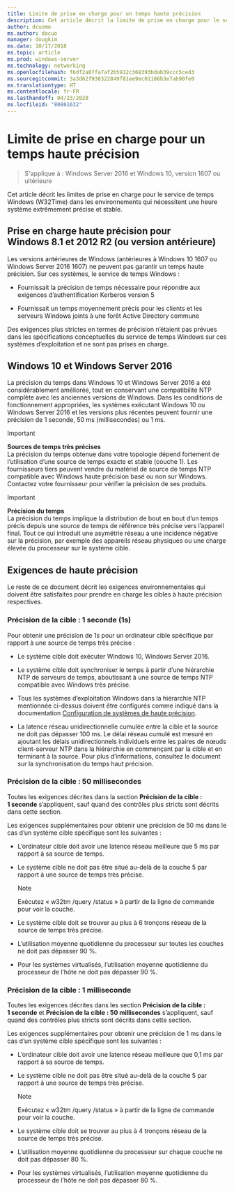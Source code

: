 ```yaml
---
title: Limite de prise en charge pour un temps haute précision
description: Cet article décrit la limite de prise en charge pour le service de temps Windows (W32Time) dans les environnements qui nécessitent une heure système extrêmement précise et stable.
author: dcuomo
ms.author: dacuo
manager: dougkim
ms.date: 10/17/2018
ms.topic: article
ms.prod: windows-server
ms.technology: networking
ms.openlocfilehash: f6df2a07fa7af2b5912c368393bdab39ccc5ced3
ms.sourcegitcommit: 3a3d62f938322849f81ee9ec01186b3e7ab90fe0
ms.translationtype: HT
ms.contentlocale: fr-FR
ms.lasthandoff: 04/23/2020
ms.locfileid: "80861632"
---
```

# <a name="support-boundary-for-high-accuracy-time"></a>Limite de prise en charge pour un temps haute précision

>S'applique à : Windows Server 2016 et Windows 10, version 1607 ou ultérieure

Cet article décrit les limites de prise en charge pour le service de temps Windows (W32Time) dans les environnements qui nécessitent une heure système extrêmement précise et stable.

## <a name="high-accuracy-support-for-windows-81-and-2012-r2-or-prior"></a>Prise en charge haute précision pour Windows 8.1 et 2012 R2 (ou version antérieure)

Les versions antérieures de Windows (antérieures à Windows 10 1607 ou Windows Server 2016 1607) ne peuvent pas garantir un temps haute précision. Sur ces systèmes, le service de temps Windows :

-   Fournissait la précision de temps nécessaire pour répondre aux exigences d’authentification Kerberos version 5

-   Fournissait un temps moyennement précis pour les clients et les serveurs Windows joints à une forêt Active Directory commune

Des exigences plus strictes en termes de précision n’étaient pas prévues dans les spécifications conceptuelles du service de temps Windows sur ces systèmes d’exploitation et ne sont pas prises en charge.

## <a name="windows-10-and-windows-server-2016"></a>Windows 10 et Windows Server 2016

La précision du temps dans Windows 10 et Windows Server 2016 a été considérablement améliorée, tout en conservant une compatibilité NTP complète avec les anciennes versions de Windows. Dans les conditions de fonctionnement appropriées, les systèmes exécutant Windows 10 ou Windows Server 2016 et les versions plus récentes peuvent fournir une précision de 1 seconde, 50 ms (millisecondes) ou 1 ms.

>[!IMPORTANT]
>**Sources de temps très précises**<br>
>La précision du temps obtenue dans votre topologie dépend fortement de l’utilisation d’une source de temps exacte et stable (couche 1). Les fournisseurs tiers peuvent vendre du matériel de source de temps NTP compatible avec Windows haute précision basé ou non sur Windows. Contactez votre fournisseur pour vérifier la précision de ses produits.

>[!IMPORTANT]
>**Précision du temps**<br>
>La précision du temps implique la distribution de bout en bout d’un temps précis depuis une source de temps de référence très précise vers l’appareil final. Tout ce qui introduit une asymétrie réseau a une incidence négative sur la précision, par exemple des appareils réseau physiques ou une charge élevée du processeur sur le système cible.

## <a name="high-accuracy-requirements"></a>Exigences de haute précision

Le reste de ce document décrit les exigences environnementales qui doivent être satisfaites pour prendre en charge les cibles à haute précision respectives.

### <a name="target-accuracy-1-second-1s"></a>Précision de la cible : 1 seconde (1s)

Pour obtenir une précision de 1s pour un ordinateur cible spécifique par rapport à une source de temps très précise :

-   Le système cible doit exécuter Windows 10, Windows Server 2016.

-   Le système cible doit synchroniser le temps à partir d’une hiérarchie NTP de serveurs de temps, aboutissant à une source de temps NTP compatible avec Windows très précise.

-   Tous les systèmes d’exploitation Windows dans la hiérarchie NTP mentionnée ci-dessus doivent être configurés comme indiqué dans la documentation [Configuration de systèmes de haute précision](configuring-systems-for-high-accuracy.md).

-   La latence réseau unidirectionnelle cumulée entre la cible et la source ne doit pas dépasser 100 ms. Le délai réseau cumulé est mesuré en ajoutant les délais unidirectionnels individuels entre les paires de nœuds client-serveur NTP dans la hiérarchie en commençant par la cible et en terminant à la source. Pour plus d’informations, consultez le document sur la synchronisation du temps haut précision.

### <a name="target-accuracy-50-milliseconds"></a>Précision de la cible : 50 millisecondes

Toutes les exigences décrites dans la section **Précision de la cible : 1 seconde** s’appliquent, sauf quand des contrôles plus stricts sont décrits dans cette section.

Les exigences supplémentaires pour obtenir une précision de 50 ms dans le cas d’un système cible spécifique sont les suivantes :

-   L’ordinateur cible doit avoir une latence réseau meilleure que 5 ms par rapport à sa source de temps.

-   Le système cible ne doit pas être situé au-delà de la couche 5 par rapport à une source de temps très précise.

    >[!Note]
    >Exécutez « w32tm /query /status » à partir de la ligne de commande pour voir la couche.

-   Le système cible doit se trouver au plus à 6 tronçons réseau de la source de temps très précise.

-   L’utilisation moyenne quotidienne du processeur sur toutes les couches ne doit pas dépasser 90 %.

-   Pour les systèmes virtualisés, l’utilisation moyenne quotidienne du processeur de l’hôte ne doit pas dépasser 90 %.

### <a name="target-accuracy-1-millisecond"></a>Précision de la cible : 1 milliseconde

Toutes les exigences décrites dans les section **Précision de la cible : 1 seconde** et **Précision de la cible : 50 millisecondes** s’appliquent, sauf quand des contrôles plus stricts sont décrits dans cette section.

Les exigences supplémentaires pour obtenir une précision de 1 ms dans le cas d’un système cible spécifique sont les suivantes :

-   L’ordinateur cible doit avoir une latence réseau meilleure que 0,1 ms par rapport à sa source de temps.

-   Le système cible ne doit pas être situé au-delà de la couche 5 par rapport à une source de temps très précise.

    >[!Note]
    >Exécutez « w32tm /query /status » à partir de la ligne de commande pour voir la couche.

-   Le système cible doit se trouver au plus à 4 tronçons réseau de la source de temps très précise.

-   L’utilisation moyenne quotidienne du processeur sur chaque couche ne doit pas dépasser 80 %.

-   Pour les systèmes virtualisés, l’utilisation moyenne quotidienne du processeur de l’hôte ne doit pas dépasser 80 %.
